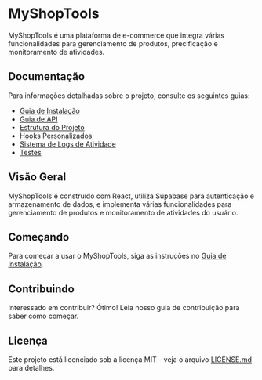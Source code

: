 # MyShopTools

MyShopTools é uma plataforma de e-commerce que integra várias funcionalidades para gerenciamento de produtos, precificação e monitoramento de atividades.

## Documentação

Para informações detalhadas sobre o projeto, consulte os seguintes guias:

- [Guia de Instalação](docs/installation_guide.md)
- [Guia de API](docs/api_guide.md)
- [Estrutura do Projeto](docs/project_structure.md)
- [Hooks Personalizados](docs/custom_hooks.md)
- [Sistema de Logs de Atividade](docs/activity_logs.md)
- [Testes](docs/testing.md)

## Visão Geral

MyShopTools é construído com React, utiliza Supabase para autenticação e armazenamento de dados, e implementa várias funcionalidades para gerenciamento de produtos e monitoramento de atividades do usuário.

## Começando

Para começar a usar o MyShopTools, siga as instruções no [Guia de Instalação](docs/installation_guide.md).

## Contribuindo

Interessado em contribuir? Ótimo! Leia nosso guia de contribuição para saber como começar.

## Licença

Este projeto está licenciado sob a licença MIT - veja o arquivo [LICENSE.md](LICENSE.md) para detalhes.
